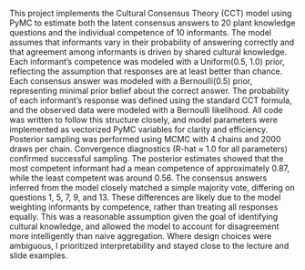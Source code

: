 This project implements the Cultural Consensus Theory (CCT) model using PyMC to estimate both the latent consensus answers to 20 plant knowledge questions and the individual competence of 10 informants. The model assumes that informants vary in their probability of answering correctly and that agreement among informants is driven by shared cultural knowledge. Each informant’s competence was modeled with a Uniform(0.5, 1.0) prior, reflecting the assumption that responses are at least better than chance. Each consensus answer was modeled with a Bernoulli(0.5) prior, representing minimal prior belief about the correct answer. The probability of each informant’s response was defined using the standard CCT formula, and the observed data were modeled with a Bernoulli likelihood. All code was written to follow this structure closely, and model parameters were implemented as vectorized PyMC variables for clarity and efficiency.
Posterior sampling was performed using MCMC with 4 chains and 2000 draws per chain. Convergence diagnostics (R-hat ≈ 1.0 for all parameters) confirmed successful sampling. The posterior estimates showed that the most competent informant had a mean competence of approximately 0.87, while the least competent was around 0.56. The consensus answers inferred from the model closely matched a simple majority vote, differing on questions 1, 5, 7, 9, and 13. These differences are likely due to the model weighting informants by competence, rather than treating all responses equally. This was a reasonable assumption given the goal of identifying cultural knowledge, and allowed the model to account for disagreement more intelligently than naive aggregation. Where design choices were ambiguous, I prioritized interpretability and stayed close to the lecture and slide examples.